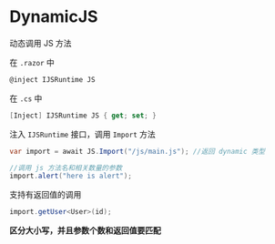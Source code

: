 # DynamicJS
动态调用 JS 方法

在 `.razor` 中
```html
@inject IJSRuntime JS
```
在 `.cs` 中
```csharp
[Inject] IJSRuntime JS { get; set; }
```

注入 `IJSRuntime` 接口，调用 `Import` 方法

```csharp
var import = await JS.Import("/js/main.js"); //返回 dynamic 类型

//调用 js 方法名和相关数量的参数
import.alert("here is alert");
```
支持有返回值的调用
```csharp
import.getUser<User>(id);
```

**区分大小写，并且参数个数和返回值要匹配**